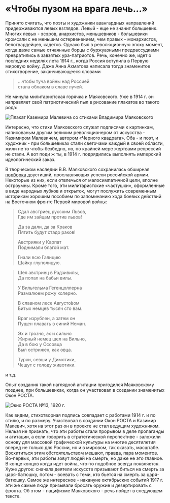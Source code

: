 # «Чтобы пузом на врага лечь...»

Принято считать, что поэты и художники авангардных направлений придерживаются левых взглядов. Левый - еще не значит большевик. Многих левых - эсэров, анархистов, меньшевиков - большевики кромсали с не меньшим остервенением, чем правых - монархистов, белогвардейцев, кадетов. Однако был в революционную эпоху момент, когда даже самые отчаянные борцы с буржуазными предрассудками превратились в завзятых ура-патриотов. Речь, конечно же, идет о последних неделях лета 1914 г., когда Россия вступила в Первую мировую войну. Даже Анна Ахматова написала тогда знаменитое стихотворение, заканчивающееся словами

> ...чтобы туча войны над Россией<br>
> стала облаком в славе лучей.

Не минула милитаристская горячка и Маяковского. Уже в 1914 г. он направляет свой патриотический пыл в рисование плакатов во такого рода:

![Плакат Каземира Малевича со стихами Владимира Маяковского](https://storage.yandexcloud.net/historical-pictures/longread/npvv-puzo.jpg)

Интересно, что стихи Маяковского служат подписями к картинкам, написованым другим великим революционером от искусства - Казимиром Малевичем, автором «Черного квадрата». Оба - и поэт, и художник - при большевиках стали светочами каждый в своей области, жили не то чтобы безбедно, но, по крайней мере жертвами репрессий не стали. А вот поди ж ты, в 1914 г. подрядились выполнять имперский идеологический заказ.

В творческом наследии В.В. Маяковского сохранилась обширная [подборка](http://feb-web.ru/feb/mayakovsky/texts/ms0/ms1/ms1-355-.htm?cmd=p) двустиший, прославляющих успехи российской армии. Некоторые из них, если отвлечься от малосимпатичной цели, вполне остроумны. Кроме того, эти милитаристские «частушки», оформленные в виде народных лубков и открыток, могут послужить современным историкам хорошим пособием по запоминанию хода боевых действий на Восточном фронте Первой мировой войны:

>    Сдал австриец русским Львов,<br>
>    Где им зайцам против львов!
>
>    Да за дали, да за Краков<br>
>    Пятить будут стадо раков!
>
>    Австрияки у Карпат<br>
>    Поднимали благой мат.
>
>    Гнали всю Галицию<br>
>    Шайку глуполицую.

>    Шел австриец в Радзивилы,<br>
>    Да попал на бабьи вилы.
>
>    У Вильгельма Гегенцоллерна<br>
>    Размалюем рожу колерно.
>
>    В славном лесе Августо́вом<br>
>    Битых немцев тысяч сто вам.
>
>    Враг изрублен, а затем он<br>
>    Пущен плавать в синий Неман.
>
>    Эх и грозно, эх и сильно<br>
>    Жирный немец шел на Вильно,<br>
>    Да в бою у Оссовца<br>
>    Был острижен, как овца.
>
>    Турки, севши у Димотики,<br>
>    Чешут с голоду животики.

и т.д.

Опыт создания такой наглядной агитации пригодился Маяковскому позднее, при большевиках, когда он участвовал в создании знаменитых Окон РОСТА.

![Окно РОСТА №13, 1920 г.](https://storage.yandexcloud.net/historical-pictures/longread/npvv-gady.png)

Как видим, стихотворная подпись совпадает с работами 1914 г. и по стилю, и по размеру. Участвовал в создании Окон РОСТА и Казимир Малевич, хотя на этот раз он в проекте не стал ведущим художником. Нельзя не признать, что эти работы стали прорывом в деле пропаганды и агитации, а если говорить в стратегической перспективе - заложили основу для массовой графической культуры на многие десятилетия вперед не только для России, но и в мировом, так сказать, масштабе. Восхититься этим обстоятельством мешают, правда, пара моментов. Во-первых, эти работы зовут людей на смерть, но даже не это главное. В конце концов когда идет война, что-то подобное всегда появляется. Хуже другое: сначала деятели искусств призывают биться на смерть за царя-батюшку, потом - воевать с теми, кто бьется на смерть за царя-батюшку. Самое же интересное - накануне октябрьских событий 1917 г. эти же самые люди призывали бросать оружие и дезертировать с фронта. Об этом - пацифизме Маяковского - речь пойдет в следующем тексте.



